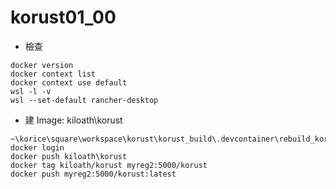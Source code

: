 # korust01_00
* 檢查
```
docker version
docker context list
docker context use default
wsl -l -v
wsl --set-default rancher-desktop
```
* 建 Image: kiloath\korust
```
~\korice\square\workspace\korust\korust_build\.devcontainer\rebuild_korust.ps1
docker login
docker push kiloath\korust
docker tag kiloath/korust myreg2:5000/korust
docker push myreg2:5000/korust:latest
```
